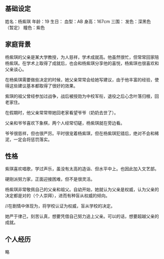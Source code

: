 ﻿## 基础设定姓名：杨紫琪年龄：19生日：血型：AB身高：167cm三围：发色：深黑色（暂定）瞳色：紫色## 家庭背景杨紫琪的父亲是某大学教授，为人慈祥，学术成就高。他虽然很忙，但常常回家陪杨紫琪。在学术上取得了成就后，也会和杨紫琪分享他的喜悦，杨紫琪也很喜欢和父亲谈心。在杨紫琪需要做些决定的时候，她父亲常常会给她写建议，由于他丰富的经验，使得这些建议基本都取得了很好的效果。紫琪的祖父曾经参加过战争，战后被授勋为中校军衔，退役之后心念叶落归根，回老家住。在假期时，他父亲常常带她回老家看望爷爷（奶奶去世了）。父亲和爷爷喜欢下象棋，两个人经常切磋，杨紫琪就在旁边看。爷爷很慈祥，但也很严厉。平时很宠着杨紫琪，但在杨紫琪犯错后，绝对不会和稀泥，一定会将惩罚落实。## 性格紫琪喜欢唱歌，学过声乐，虽没有太高的造诣、但水平中上。也因此加入文艺部。硬刚派努力家，正面迎接困难，但不是很灵活。杨紫琪非常敬佩自己的父亲和祖父。自幼开始，她就认为父亲是权威，认为父亲的决定都是对的（个人崇拜），进而有种盲从权威的倾向。//在剧情中体现为，将学校认证为权威，盲从学校的决定。她严于律己，刻苦认真，想要凭借自己努力追上父亲。可以的话，想要超越父亲的成就。## 个人经历略